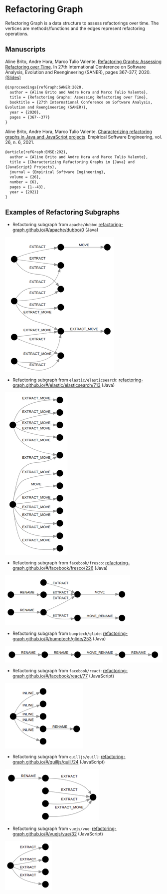 
# Refactoring Graph

Refactoring Graph is a data structure to assess refactorings over time. The vertices are methods/functions and the edges represent refactoring operations.

## Manuscripts

Aline Brito, Andre Hora, Marco Tulio Valente. [Refactoring Graphs: Assessing Refactoring over Time](https://doi.org/10.1109/SANER48275.2020.9054864). In 27th International Conference on Software Analysis, Evolution and Reengineering (SANER), pages 367-377, 2020. [(Slides)](https://speakerdeck.com/aserg_ufmg/refactoring-graphs-assessing-refactoring-over-time)

```
@inproceedings{refGraph:SANER:2020, 
  author = {Aline Brito and Andre Hora and Marco Tulio Valente}, 
  title = {Refactoring Graphs: Assessing Refactoring over Time}, 
  booktitle = {27th International Conference on Software Analysis, Evolution and Reengineering (SANER)}, 
  year = {2020}, 
  pages = {367--377}
}
```

Aline Brito, Andre Hora, Marco Tulio Valente. [Characterizing refactoring graphs in Java and JavaScript projects](https://doi.org/10.1007/s10664-021-10023-3). Empirical Software Engineering, vol. 26, n. 6, 2021.

```
@article{refGraph:EMSE:2021, 
  author = {Aline Brito and Andre Hora and Marco Tulio Valente}, 
  title = {Characterizing Refactoring Graphs in {Java} and {JavaScript} Projects}, 
  journal = {Empirical Software Engineering}, 
  volume = {26}, 
  number = {6},
  pages = {1--43},  
  year = {2021}
}
```

## Examples of Refactoring Subgraphs

* Refactoring subgraph from `apache/dubbo`: [refactoring-graph.github.io/#/apache/dubbo/0](https://refactoring-graph.github.io/#/apache/dubbo/0) (Java)

<img src="docs/img/apache_dubbo_0.png" width="350"/>

* Refactoring subgraph from `elastic/elasticsearch`: [refactoring-graph.github.io/#/elastic/elasticsearch/713](https://refactoring-graph.github.io/#/elastic/elasticsearch/713) (Java)

<img src="docs/img/elastic_elasticsearch_713.png" width="200"/>

* Refactoring subgraph from `facebook/fresco`: [refactoring-graph.github.io/#/facebook/fresco/226](https://refactoring-graph.github.io/#/facebook/fresco/226) (Java)

<img src="docs/img/facebook_fresco_226.png" width="400"/>

* Refactoring subgraph from `bumptech/glide`: [refactoring-graph.github.io/#/bumptech/glide/253](https://refactoring-graph.github.io/#/bumptech/glide/253) (Java)

<img src="docs/img/bumptech_glide_253.png" width="530"/>

* Refactoring subgraph from `facebook/react`: [refactoring-graph.github.io/#/facebook/react/77](https://refactoring-graph.github.io/#/facebook/react/77) (JavaScript)

<img src="docs/img/facebook_react_77.png" width="250"/>

* Refactoring subgraph from `quilljs/quill`: [refactoring-graph.github.io/#/quilljs/quill/24](https://refactoring-graph.github.io/#/quilljs/quill/24) (JavaScript)

<img src="docs/img/quilljs_quill_24.png" width="300"/>

* Refactoring subgraph from `vuejs/vue`: [refactoring-graph.github.io/#/vuejs/vue/32](https://refactoring-graph.github.io/#/vuejs/vue/32) (JavaScript)

<img src="docs/img/vuejs_vue_32.png" width="150"/>



